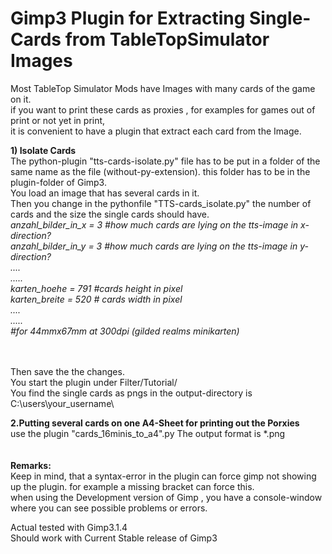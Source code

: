 # Gimp3 Plugin for Extracting Single-Cards from TableTopSimulator Images
Most TableTop Simulator Mods have Images with many cards of the game on it. <br>
if you want to print these cards as proxies , for examples for games out of print or not yet in print, <br>
it is convenient to have a plugin that extract each card from the Image.<br>


<b>
1) Isolate Cards </b> <br>
The python-plugin "tts-cards-isolate.py" file has to be put in a folder of the same name as the file (without-py-extension). this folder has to be in the plugin-folder of Gimp3.<br>
You load an image that has several cards in it. <br>
Then you change in the pythonfile "TTS-cards_isolate.py" the number of cards and the size the single cards should have.<br>
<i>
anzahl_bilder_in_x = 3     #how much cards are lying on the tts-image in x-direction? <br>
anzahl_bilder_in_y = 3      #how much cards are lying on the tts-image in y-direction?<br>
....<br>
.....<br>
karten_hoehe = 791      #cards height in pixel<br>
karten_breite = 520     # cards width in pixel<br>
....<br>
.....<br>       
#for 44mmx67mm at 300dpi (gilded realms minikarten)</i><br>
<br>
<br>

        
Then save the the changes.<br>
You start the plugin under Filter/Tutorial/<br>
You find the single cards as pngs in the output-directory is C:\users\your_username\ <br>


<b>2.Putting several cards on one A4-Sheet for printing out the Porxies   </b><br>
use the plugin "cards_16minis_to_a4".py
The output format is *.png <br>
<br>
<br>
<b>Remarks:</b><br>
Keep in mind, that a syntax-error in the plugin can force gimp not showing up the plugin. for example a missing bracket can force this.<br>
when using the Development version of Gimp , you have a console-window where you can see possible problems or errors.<br>

Actual tested with Gimp3.1.4 <br>
Should work with Current Stable release of Gimp3





